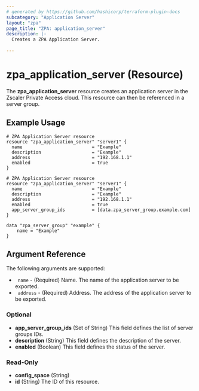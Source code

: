 ```yaml
---
# generated by https://github.com/hashicorp/terraform-plugin-docs
subcategory: "Application Server"
layout: "zpa"
page_title: "ZPA: application_server"
description: |-
  Creates a ZPA Application Server.
  
---
```



# zpa_application_server (Resource)

The **zpa_application_server** resource creates an application server in the Zscaler Private Access cloud. This resource can then be referenced in a server group.

## Example Usage

```hcl
# ZPA Application Server resource
resource "zpa_application_server" "server1" {
  name                          = "Example"
  description                   = "Example"
  address                       = "192.168.1.1"
  enabled                       = true
}
```

```hcl
# ZPA Application Server resource
resource "zpa_application_server" "server1" {
  name                          = "Example"
  description                   = "Example"
  address                       = "192.168.1.1"
  enabled                       = true
  app_server_group_ids          = [data.zpa_server_group.example.com]
}

data "zpa_server_group" "example" {
    name = "Example"
} 
```
## Argument Reference

The following arguments are supported:
* ` name` - (Required) Name. The name of the application server to be exported.
* ` address` - (Required) Address. The address of the application server to be exported.


### Optional

- **app_server_group_ids** (Set of String) This field defines the list of server groups IDs.
- **description** (String) This field defines the description of the server.
- **enabled** (Boolean) This field defines the status of the server.

### Read-Only

- **config_space** (String)
- **id** (String) The ID of this resource.


